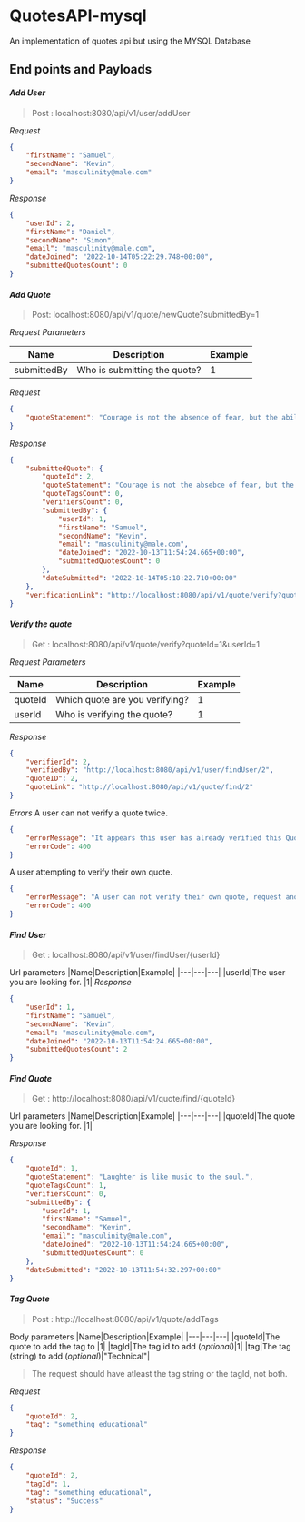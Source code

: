 # QuotesAPI-mysql
An implementation of quotes api but using the MYSQL Database


## End points and Payloads

#### *Add User*
>Post : localhost:8080/api/v1/user/addUser

*Request*
```json
{
	"firstName": "Samuel",
	"secondName": "Kevin",
	"email": "masculinity@male.com"
}
```
*Response*
```json
{
    "userId": 2,
    "firstName": "Daniel",
    "secondName": "Simon",
    "email": "masculinity@male.com",
    "dateJoined": "2022-10-14T05:22:29.748+00:00",
    "submittedQuotesCount": 0
}
```

#### *Add Quote*
>Post: localhost:8080/api/v1/quote/newQuote?submittedBy=1

*Request Parameters*

|Name|Description|Example|
|---|---|---|
|submittedBy|Who is submitting the quote?|1|
*Request*
```json
{
	"quoteStatement": "Courage is not the absence of fear, but the ability to act despite it. "
}
```
*Response*
```json
{
    "submittedQuote": {
        "quoteId": 2,
        "quoteStatement": "Courage is not the absebce of fear, but the ability to act despite it. ",
        "quoteTagsCount": 0,
        "verifiersCount": 0,
        "submittedBy": {
            "userId": 1,
            "firstName": "Samuel",
            "secondName": "Kevin",
            "email": "masculinity@male.com",
            "dateJoined": "2022-10-13T11:54:24.665+00:00",
            "submittedQuotesCount": 0
        },
        "dateSubmitted": "2022-10-14T05:18:22.710+00:00"
    },
    "verificationLink": "http://localhost:8080/api/v1/quote/verify?quoteId=2"
}
```

#### *Verify the quote*
> Get : localhost:8080/api/v1/quote/verify?quoteId=1&userId=1


*Request Parameters*

|Name|Description|Example|
|---|---|---|
|quoteId|Which quote are you verifying?|1|
|userId|Who is verifying the quote?|1|


*Response*
```json
{
    "verifierId": 2,
    "verifiedBy": "http://localhost:8080/api/v1/user/findUser/2",
    "quoteID": 2,
    "quoteLink": "http://localhost:8080/api/v1/quote/find/2"
}
```

*Errors*
A user can not verify a quote twice.
```json
{
    "errorMessage": "It appears this user has already verified this Quote",
    "errorCode": 400
}
```
A user attempting to verify their own quote.
```json
{
    "errorMessage": "A user can not verify their own quote, request another user to verify the quote",
    "errorCode": 400
}
```


#### *Find User*

> Get : localhost:8080/api/v1/user/findUser/{userId}

Url parameters
|Name|Description|Example|
|---|---|---|
|userId|The user you are looking for. |1|
*Response*

```json
{
    "userId": 1,
    "firstName": "Samuel",
    "secondName": "Kevin",
    "email": "masculinity@male.com",
    "dateJoined": "2022-10-13T11:54:24.665+00:00",
    "submittedQuotesCount": 2
}
```


#### *Find Quote*
> Get : http://localhost:8080/api/v1/quote/find/{quoteId}

Url parameters
|Name|Description|Example|
|---|---|---|
|quoteId|The quote you are looking for. |1|

*Response*
```json
{
    "quoteId": 1,
    "quoteStatement": "Laughter is like music to the soul.",
    "quoteTagsCount": 1,
    "verifiersCount": 0,
    "submittedBy": {
        "userId": 1,
        "firstName": "Samuel",
        "secondName": "Kevin",
        "email": "masculinity@male.com",
        "dateJoined": "2022-10-13T11:54:24.665+00:00",
        "submittedQuotesCount": 0
    },
    "dateSubmitted": "2022-10-13T11:54:32.297+00:00"
}
```

#### *Tag Quote*

> Post : http://localhost:8080/api/v1/quote/addTags

Body parameters
|Name|Description|Example|
|---|---|---|
|quoteId|The quote to add the tag to |1|
|tagId|The tag id to add (*optional*)|1|
|tag|The tag (string) to add  (*optional*)|"Technical"|

> The request should have atleast the tag string or the tagId, not both.


*Request*
```json
{
    "quoteId": 2,
    "tag": "something educational"
}
```


*Response*
```json
{
    "quoteId": 2,
    "tagId": 1,
    "tag": "something educational",
    "status": "Success"
}
```


